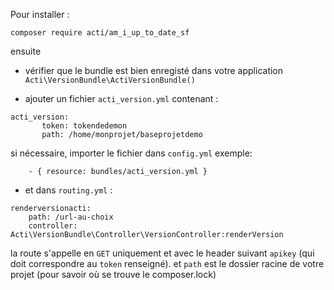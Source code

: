 Pour installer :

`composer require acti/am_i_up_to_date_sf`

ensuite 
- vérifier que le bundle est bien enregisté dans votre application `Acti\VersionBundle\ActiVersionBundle()`

- ajouter un fichier `acti_version.yml` contenant :

```
acti_version:
       token: tokendedemon
       path: /home/monprojet/baseprojetdemo
```
si nécessaire, importer le fichier  dans `config.yml`
exemple:
```
    - { resource: bundles/acti_version.yml }
```

- et dans `routing.yml` : 

```
renderversionacti:
    path: /url-au-choix
    controller: Acti\VersionBundle\Controller\VersionController:renderVersion
```

la route s'appelle en `GET` uniquement et avec le header suivant `apikey` (qui doit correspondre au `token` renseigné).
et `path` est le dossier racine de votre projet (pour savoir où se trouve le composer.lock)
